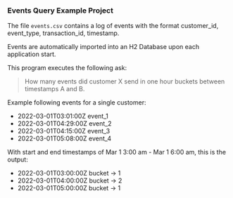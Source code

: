### Events Query Example Project

The file `events.csv` contains a log of events with the 
format customer_id, event_type, transaction_id, timestamp.

Events are automatically imported into an H2 Database upon each application start.

This program executes the following ask:

> How many events did customer X send in one hour buckets between timestamps A and B. 

Example following events for a single customer:

- 2022-03-01T03:01:00Z event_1
- 2022-03-01T04:29:00Z event_2
- 2022-03-01T04:15:00Z event_3
- 2022-03-01T05:08:00Z event_4

With start and end timestamps of Mar 1 3:00 am - Mar 1 6:00 am, this is the output:
- 2022-03-01T03:00:00Z bucket -> 1
- 2022-03-01T04:00:00Z bucket -> 2
- 2022-03-01T05:00:00Z bucket -> 1


